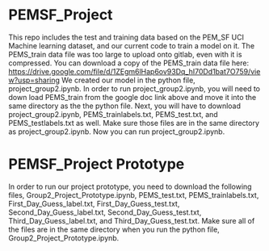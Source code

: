 # PEMSF_Project
This repo includes the test and training data based on the PEM_SF UCI Machine learning dataset, and our current code to train a model on it.
The PEMS_train data file was too large to upload onto gitlab, even with it is compressed.
You can download a copy of the PEMS_train data file here: https://drive.google.com/file/d/1ZEgm6lHap6ov93Dq_hI70Dd1bat7O759/view?usp=sharing
We created our model in the python file, project_group2.ipynb.
In order to run project_group2.ipynb, you will need to down load PEMS_train from the google doc link above and move it into the same directory as the the python file.
Next, you will have to download project_group2.ipynb, PEMS_trainlabels.txt, PEMS_test.txt, and PEMS_testlabels.txt as well.
Make sure those files are in the same directory as project_group2.ipynb.
Now you can run project_group2.ipynb.


# PEMSF_Project Prototype
In order to run our project prototype, you need to download the following files, Group2_Project_Prototype.ipynb, PEMS_test.txt, PEMS_trainlabels.txt, First_Day_Guess_label.txt, First_Day_Guess_test.txt, Second_Day_Guess_label.txt, Second_Day_Guess_test.txt, Third_Day_Guess_label.txt, and Third_Day_Guess_test.txt.
Make sure all of the files are in the same directory when you run the python file, Group2_Project_Prototype.ipynb.
